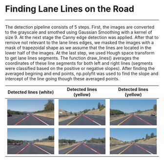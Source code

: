 # **Finding Lane Lines on the Road** 

---


[//]: # (Image References)

[image1]: ./test_images_output/solidWhiteRight.jpg "Lane lines"
[image2]: ./test_images_output/solidWhiteCurve.jpg "Lane lines"
[image3]: ./test_images_output/solidYellowCurve.jpg "Lane lines"
[image4]: ./test_images_output/solidYellowCurve2.jpg "Lane lines"
[image5]: ./test_images_output/solidYellowLeft.jpg "Lane lines"
[image6]: ./test_images_output/whiteCarLaneSwitch.jpg "Lane lines"


The detection pipeline consists of 5 steps. First, the images are converted to the grayscale and smothed using Gaussian Smoothing with a  kernel of size 9. At the next stage the Canny edge detection was applied. After that to remove not relevant to the lane lines edges, we masked the images with a mask of trapezoidal shape as we assume that the lines are located in the lower half of the images. At the last step, we used Hough space transform to get lane lines segments. The function draw_lines() averages the coordinates of these line segments for both left and right lines (segments were classified based on the positive or negative slopes). After finding the averaged begining and end points, np.polyfit was used to find the slope and intercept of the line going though these averaged points.   

Detected lines (white)     |  Detected lines (yellow) |  Detected lines (yellow)          
:-------------------------:|:------------------------:|:----------------------:
![alt-text-1][image1]      | ![alt-text-2][image4]    | ![alt-text-3][image3]   
![alt-text-1][image2]      | ![alt-text-2][image5]    | ![alt-text-3][image6]   
